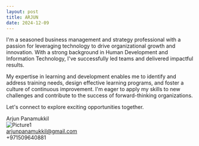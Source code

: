 ```yaml
---
layout: post
title: ARJUN
date: 2024-12-09
---
```



I'm a seasoned business management and strategy professional with a passion for leveraging technology to drive organizational growth and innovation. With a strong background in Human Development and Information Technology, I've successfully led teams and delivered impactful results.

My expertise in learning and development enables me to identify and address training needs, design effective learning programs, and foster a culture of continuous improvement. I'm eager to apply my skills to new challenges and contribute to the success of forward-thinking organizations.

Let's connect to explore exciting opportunities together.

Arjun Panamukkil                                                                                                                                
![Picture1](https://github.com/user-attachments/assets/25043bf6-1c5a-4e96-8b03-973751540417)                                                     
arjunpanamukkil@gmail.com                                                                                                                        
+971509640881
